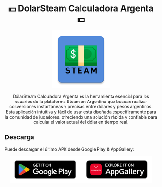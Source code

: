 
<h1 align="center">💵 DolarSteam Calculadora Argenta 💵</h1>

<p align="center"><img src="https://raw.githubusercontent.com/biostudio/dolar-steam-calculadora-impuestos/main/imgs/dolarsteam-logo.webp"></p>

<p align="center">DólarSteam Calculadora Argenta es la herramienta esencial para los usuarios de la plataforma Steam en Argentina que buscan realizar conversiones instantáneas y precisas entre dólares y pesos argentinos. Esta aplicación intuitiva y fácil de usar está diseñada específicamente para la comunidad de jugadores, ofreciendo una solución rápida y confiable para calcular el valor actual del dólar en tiempo real.</p>

## Descarga
Puede descargar el último APK desde Google Play & AppGallery:

<p align="center"><a target="_blank" href="https://play.google.com/store/apps/details?id=ar.com.biostudio.dolar_steam_calculadora_impuestos"><img src="https://raw.githubusercontent.com/biostudio/dolar-steam-calculadora-impuestos/main/imgs/google-play-badge.png" height="90"></a> <a target="_blank" href="https://appgallery.huawei.com/app/C109684007"><img src="https://raw.githubusercontent.com/biostudio/dolar-steam-calculadora-impuestos/main/imgs/appgallery-badge.png" height="90"></a></p>

